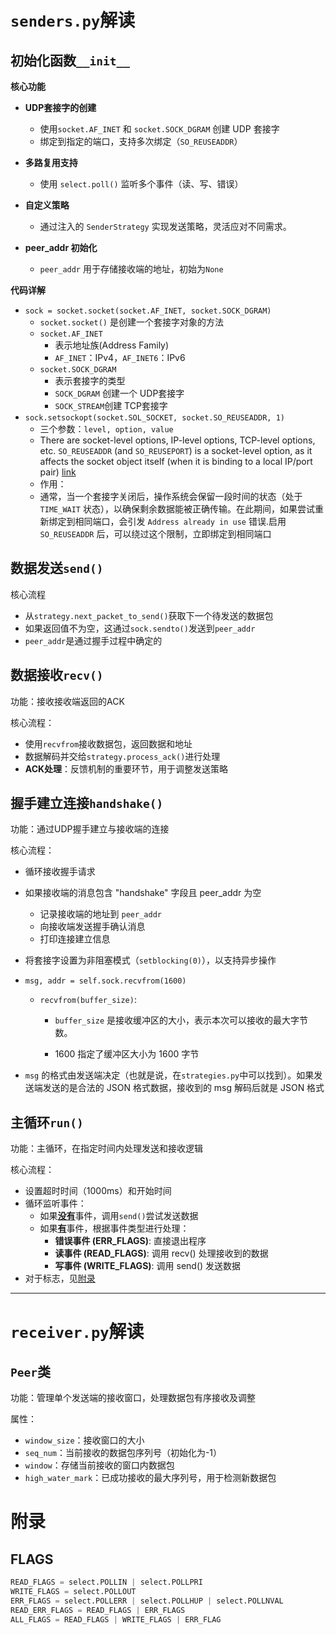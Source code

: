 # `senders.py`解读

## 初始化函数`__init__`

**核心功能**

- **UDP套接字的创建**
  - 使用`socket.AF_INET` 和 `socket.SOCK_DGRAM` 创建 UDP 套接字
  - 绑定到指定的端口，支持多次绑定（`SO_REUSEADDR`）

- **多路复用支持**
  - 使用 `select.poll()` 监听多个事件（读、写、错误）

- **自定义策略**
  - 通过注入的 `SenderStrategy` 实现发送策略，灵活应对不同需求。
- **peer_addr 初始化**
  - `peer_addr` 用于存储接收端的地址，初始为`None`

**代码详解**

- `sock = socket.socket(socket.AF_INET, socket.SOCK_DGRAM)`
  - `socket.socket()` 是创建一个套接字对象的方法
  - `socket.AF_INET`
    - 表示地址族(Address Family)
    - `AF_INET`：IPv4，`AF_INET6`：IPv6
  - `socket.SOCK_DGRAM`
    - 表示套接字的类型
    - `SOCK_DGRAM` 创建一个 UDP套接字
    - `SOCK_STREAM`创建 TCP套接字
- `sock.setsockopt(socket.SOL_SOCKET, socket.SO_REUSEADDR, 1)`
  - 三个参数：`level, option, value`
  - There are socket-level options, IP-level options, TCP-level options, etc. `SO_REUSEADDR` (and `SO_REUSEPORT`) is a socket-level option, as it affects the socket object itself (when it is binding to a local IP/port pair) [link](https://stackoverflow.com/questions/72319941/what-do-socket-sol-socket-and-socket-so-reuseaddr-in-python)
  - 作用：
  - 通常，当一个套接字关闭后，操作系统会保留一段时间的状态（处于 `TIME_WAIT` 状态），以确保剩余数据能被正确传输。在此期间，如果尝试重新绑定到相同端口，会引发 `Address already in use` 错误.启用 `SO_REUSEADDR` 后，可以绕过这个限制，立即绑定到相同端口

## 数据发送`send()`

核心流程

- 从`strategy.next_packet_to_send()`获取下一个待发送的数据包
- 如果返回值不为空，这通过`sock.sendto()`发送到`peer_addr`
- `peer_addr`是通过握手过程中确定的

## 数据接收`recv()`

功能：接收接收端返回的ACK

核心流程：

- 使用`recvfrom`接收数据包，返回数据和地址
- 数据解码并交给`strategy.process_ack()`进行处理
- **ACK处理**：反馈机制的重要环节，用于调整发送策略

## 握手建立连接`handshake()`

功能：通过UDP握手建立与接收端的连接

核心流程：

- 循环接收握手请求

- 如果接收端的消息包含 "handshake" 字段且 peer_addr 为空

  - 记录接收端的地址到 `peer_addr`
  - 向接收端发送握手确认消息
  - 打印连接建立信息

- 将套接字设置为非阻塞模式（`setblocking(0)`），以支持异步操作

- `msg, addr = self.sock.recvfrom(1600)`

  - `recvfrom(buffer_size)`:

    - `buffer_size` 是接收缓冲区的大小，表示本次可以接收的最大字节数。

    - 1600 指定了缓冲区大小为 1600 字节

- `msg` 的格式由发送端决定（也就是说，在`strategies.py`中可以找到）。如果发送端发送的是合法的 JSON 格式数据，接收到的 msg 解码后就是 JSON 格式

## 主循环`run()`

功能：主循环，在指定时间内处理发送和接收逻辑

核心流程：

- 设置超时时间（1000ms）和开始时间
- 循环监听事件：
  - 如果<u>**没有**</u>事件，调用`send()`尝试发送数据
  - 如果<u>**有**</u>事件，根据事件类型进行处理：
    - **错误事件 (**ERR_FLAGS**)**: 直接退出程序
    - **读事件 (**READ_FLAGS**)**: 调用 recv() 处理接收到的数据
    - **写事件 (**WRITE_FLAGS**)**: 调用 send() 发送数据
- 对于标志，见<a href="#FLAGS">附录</a>

---

# `receiver.py`解读

## `Peer`类

功能：管理单个发送端的接收窗口，处理数据包有序接收及调整

属性：

- `window_size`：接收窗口的大小
- `seq_num`：当前接收的数据包序列号（初始化为-1）
- `window`：存储当前接收的窗口内数据包
- `high_water_mark`：已成功接收的最大序列号，用于检测新数据包







# 附录

## <a id="#FLAGS">FLAGS</a>

```python
READ_FLAGS = select.POLLIN | select.POLLPRI
WRITE_FLAGS = select.POLLOUT
ERR_FLAGS = select.POLLERR | select.POLLHUP | select.POLLNVAL
READ_ERR_FLAGS = READ_FLAGS | ERR_FLAGS
ALL_FLAGS = READ_FLAGS | WRITE_FLAGS | ERR_FLAG
```


